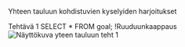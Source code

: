 Yhteen tauluun kohdistuvien kyselyiden harjoitukset

Tehtävä 1
SELECT * FROM goal;
!Ruuduunkaappaus ![Näyttökuva yteen tauluun teht 1](https://github.com/user-attachments/assets/264d4a02-c50f-403e-9869-768ccfe45bb8)
